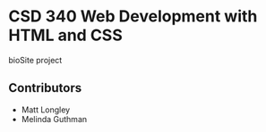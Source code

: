 # CSD 340 Web Development with HTML and CSS
 bioSite project

## Contributors
* Matt Longley
* Melinda Guthman